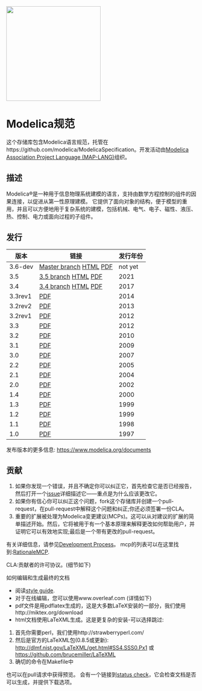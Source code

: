 <img src="https://github.com/modelica/MA-Logos/raw/master/HighRes/Modelica_Language.svg?sanitize=true" width="250px"/>

# Modelica规范
这个存储库包含Modelica语言规范，托管在https://github.com/modelica/ModelicaSpecification。开发活动由[Modelica Association Project Language (MAP-LANG)](https://modelica.org/projects)组织。

## 描述

Modelica®是一种用于信息物理系统建模的语言，支持由数学方程控制的组件的因果连接，以促进从第一性原理建模。
它提供了面向对象的结构，便于模型的重用，并且可以方便地用于复杂系统的建模，包括机械、电气、电子、磁性、液压、热、控制、电力或面向过程的子组件。

## 发行

版本    | 链接                                                               | 发行年份 |
------- | ----------------------------------------------------------------- | --------|
3.6-dev | [Master branch](https://github.com/modelica/ModelicaSpecification/tree/master) [HTML](https://specification.modelica.org/master/) [PDF](https://specification.modelica.org/master/MLS.pdf)| not yet |
3.5 | [3.5 branch](https://github.com/modelica/ModelicaSpecification/tree/maint/3.5) [HTML](https://specification.modelica.org/maint/3.5/MLS.html) [PDF](https://specification.modelica.org/maint/3.5/MLS.pdf)| 2021 |
3.4     | [3.4 branch](https://github.com/modelica/ModelicaSpecification/tree/maint/3.4) [HTML](https://specification.modelica.org/maint/3.4/MLS.html) [PDF](https://modelica.org/documents/ModelicaSpec34.pdf)          | 2017    |
3.3rev1 | [PDF](https://modelica.org/documents/ModelicaSpec33Revision1.pdf) | 2014    |
3.2rev2 | [PDF](https://modelica.org/documents/ModelicaSpec32Revision2.pdf) | 2013    |
3.2rev1 | [PDF](https://modelica.org/documents/ModelicaSpec32Revision1.pdf) | 2012    |
3.3     | [PDF](https://modelica.org/documents/ModelicaSpec33.pdf)          | 2012    |
3.2     | [PDF](https://modelica.org/documents/ModelicaSpec32.pdf)          | 2010    |
3.1     | [PDF](https://modelica.org/documents/ModelicaSpec31.pdf)          | 2009    |
3.0     | [PDF](https://modelica.org/documents/ModelicaSpec30.pdf)          | 2007    |
2.2     | [PDF](https://modelica.org/documents/ModelicaSpec22.pdf)          | 2005    |
2.1     | [PDF](https://modelica.org/documents/ModelicaSpec21.pdf)          | 2004    |
2.0     | [PDF](https://modelica.org/documents/ModelicaSpec20.pdf)          | 2002    |
1.4     | [PDF](https://modelica.org/documents/ModelicaSpec14.pdf)          | 2000    |
1.3     | [PDF](https://modelica.org/documents/ModelicaSpec13norev.pdf)     | 1999    |
1.2     | [PDF](https://modelica.org/documents/modelicaspec12norev.pdf)     | 1999    |
1.1     | [PDF](https://modelica.org/documents/ModelicaSpec11.pdf)          | 1998    |
1.0     | [PDF](https://modelica.org/documents/Modelica1.pdf)               | 1997    |

发布版本的更多信息: https://www.modelica.org/documents

## 贡献
1. 如果你发现一个错误，并且不确定你可以纠正它，首先检查它是否已经报告，然后打开一个[issue](https://github.com/modelica/ModelicaSpecification/issues)详细描述它——重点是为什么应该更改它。
2. 如果你有信心你可以纠正这个问题，fork这个存储库并创建一个pull-request，在pull-request中解释这个问题和纠正;你还必须签署一份CLA。
3. 重要的扩展被处理为Modelica变更建议(MCPs)。这可以从对建议的扩展的简单描述开始。然后，它将被用于有一个基本原理来解释更改如何帮助用户，并证明它可以有效地实现;最后是一个带有更改的pull-request。

有关详细信息，请参见[Development Process](https://github.com/modelica/ModelicaSpecification/blob/master/RationaleMCP/DevelopmentProcess.md)。
mcp的列表可以在这里找到:[RationaleMCP](https://github.com/modelica/ModelicaSpecification/tree/master/RationaleMCP).

CLA:贡献者的许可协议。(细节如下)

如何编辑和生成最终的文档
* 阅读[style guide](styleguide.md).
* 对于在线编辑，您可以使用www.overleaf.com (详情如下)
* pdf文件是用pdflatex生成的，这是大多数LaTeX安装的一部分，我们使用http://miktex.org/download
* html文档使用LaTeXML生成。这是更复杂的安装-可以选择跳过:
1. 首先你需要perl，我们使用http://strawberryperl.com/
2. 然后是官方的LaTeXML包(0.8.5或更新): http://dlmf.nist.gov/LaTeXML/get.html#SS4.SSS0.Px1 或 https://github.com/brucemiller/LaTeXML
3. 确切的命令在Makefile中

也可以在pull请求中获得预览。
会有一个链接到[status check](https://test.openmodelica.org/jenkins/job/ModelicaAssociation/job/ModelicaSpecification/view/change-requests/)，它会检查文档是否可以生成，并提供下载选项。
